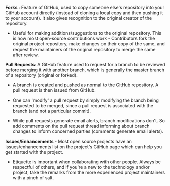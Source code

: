 **Forks** : Feature of GitHub, used to copy someone else's repository into your GitHub account directly (instead of cloning a local copy and then pushing it to your account). It also gives recognition to the original creator of the repository.

- Useful for making additions/suggestions to the original repository. This is how most open-source contributions work - Contributors fork the original project repository, make changes on their copy of the same, and request the maintainers of the original repository to merge the same after review.

__Pull Requests__: A GitHub feature used to request for a branch to be reviewed before merging it with another branch, which is generally the master branch of a repository (original or forked).

- A branch is created and pushed as normal to the GitHub repository. A pull request is then issued from GitHub.

- One can 'modify' a pull request by simply modifying the branch being requested to be merged, since a pull request is associated with the branch (and not a particular commit).

- While pull requests generate email alerts, branch modifications don't. So add comments on the pull request thread informing about branch changes to inform concerned parties (comments generate email alerts).

__Issues/Enhancements__ - Most open source projects have an issues/enhancements list on the project's GitHub page which can help you get started with the project.

- Etiquette is important when collaborating with other people. Always be respectful of others, and if you're a new to the technology and/or project, take the remarks from the more experienced project maintainers with a pinch of salt.